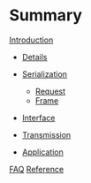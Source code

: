 # Summary


[Introduction](./Introduction.md)

- [Details](./Details.md)
- [Serialization](./Decoder.md)
  - [Request](./Decoder.Request.md)
  - [Frame](./Decoder.Frame.md)

- [Interface]()
- [Transmission]()
- [Application]()

[FAQ]()
[Reference](./Reference.md)
